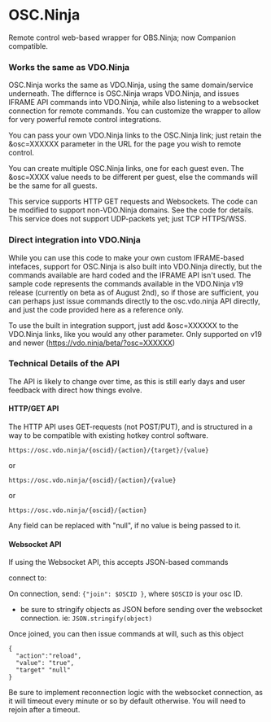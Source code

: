 # OSC.Ninja
Remote control web-based wrapper for OBS.Ninja; now Companion compatible.

### Works the same as VDO.Ninja

OSC.Ninja works the same as VDO.Ninja, using the same domain/service underneath.  The differnce is OSC.Ninja wraps VDO.Ninja, and issues IFRAME API commands into VDO.Ninja, while also listening to a websocket connection for remote commands.  You can customize the wrapper to allow for very powerful remote control integrations.

You can pass your own VDO.Ninja links to the OSC.Ninja link; just retain the &osc=XXXXXX parameter in the URL for the page you wish to remote control.

You can create multiple OSC.Ninja links, one for each guest even.  The &osc=XXXX value needs to be different per guest, else the commands will be the same for all guests.

This service supports HTTP GET requests and Websockets. The code can be modified to support non-VDO.Ninja domains. See the code for details. This service does not support UDP-packets yet; just TCP HTTPS/WSS.

### Direct integration into VDO.Ninja

While you can use this code to make your own custom IFRAME-based intefaces, support for OSC.Ninja is also built into VDO.Ninja directly, but the commands available are hard coded and the IFRAME API isn't used.  The sample code represents the commands available in the VDO.Ninja v19 release (currently on beta as of August 2nd), so if those are sufficient, you can perhaps just issue commands directly to the osc.vdo.ninja API directly, and just the code provided here as a reference only.

To use the built in integration support, just add &osc=XXXXXX to the VDO.Ninja links, like you would any other parameter.  Only supported on v19 and newer (https://vdo.ninja/beta/?osc=XXXXXX)

### Technical Details of the API

The API is likely to change over time, as this is still early days and user feedback with direct how things evolve.

#### HTTP/GET API

The HTTP API uses GET-requests (not POST/PUT), and is structured in a way to be compatible with existing hotkey control software.

`https://osc.vdo.ninja/{oscid}/{action}/{target}/{value}`

or 

`https://osc.vdo.ninja/{oscid}/{action}/{value}`

or 

`https://osc.vdo.ninja/{oscid}/{action}`


Any field can be replaced with "null", if no value is being passed to it.  

#### Websocket API

If using the Websocket API, this accepts JSON-based commands

connect to:

On connection, send: `{"join": $OSCID }`, where `$OSCID` is your osc ID. 

* be sure to stringify objects as JSON before sending over the websocket connection. ie:  `JSON.stringify(object)`

Once joined, you can then issue commands at will, such as this object

```
{
  "action":"reload",
  "value": "true",
  "target" "null"
}
```

Be sure to implement reconnection logic with the websocket connection, as it will timeout every minute or so by default otherwise.  You will need to rejoin after a timeout.


